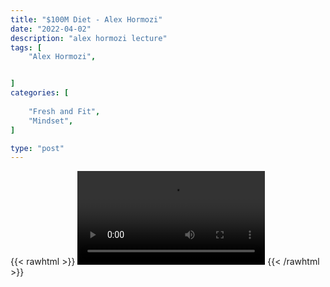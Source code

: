 ```yaml
---
title: "$100M Diet - Alex Hormozi"
date: "2022-04-02"
description: "alex hormozi lecture"
tags: [
    "Alex Hormozi",


]
categories: [
    
    "Fresh and Fit",
    "Mindset",
]

type: "post"
---
```

{{< rawhtml >}}
    <video width="auto" height="auto" controls>
        <source src="https://lectures.dev00ps.com/ah-vids/My%20100%2C000%2C000%20diet....mp4" type="video/mp4"> 
    </video>
{{< /rawhtml >}}